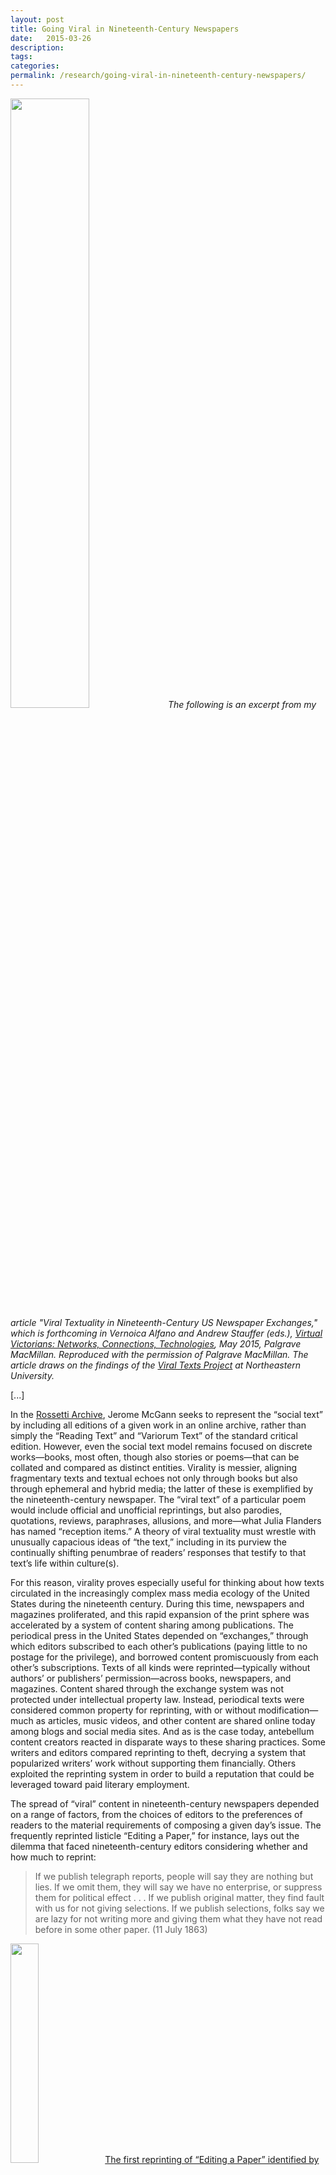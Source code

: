 ```yaml
---
layout: post
title: Going Viral in Nineteenth-Century Newspapers
date:   2015-03-26
description: 
tags: 
categories: 
permalink: /research/going-viral-in-nineteenth-century-newspapers/
---
```


<a href="http://www.amazon.com/gp/product/1137398205/ref=as_li_tl?ie=UTF8&amp;camp=1789&amp;creative=390957&amp;creativeASIN=1137398205&amp;linkCode=as2&amp;tag=ryacorsonlhom-20&amp;linkId=KUYAX3VQGMNBPPLA"><img class="alignleft" src="http://ecx.images-amazon.com/images/I/91dNDIAGTpL.jpg" alt="" width="50%" /></a><em>The following is an excerpt from my article "Viral Textuality in Nineteenth-Century US Newspaper Exchanges," which is forthcoming in Vernoica Alfano and Andrew Stauffer (eds.), <a href="http://www.palgrave.com/page/detail/virtual-victorians-veronica-alfano/?sf1=barcode&amp;st1=9781137398208"><em>Virtual Victorians: Networks, Connections, Technologies</em></a>, May 2015, Palgrave MacMillan. Reproduced with the permission of Palgrave MacMillan. The article draws on the findings of the <a href="http://viraltexts.org">Viral Texts Project</a> at Northeastern University.</em>

<p>[...]</p>
In the <a href="http://www.rossettiarchive.org">Rossetti Archive</a>, Jerome McGann seeks to represent the “social text” by including all editions of a given work in an online archive, rather than simply the “Reading Text” and “Variorum Text” of the standard critical edition. However, even the social text model remains focused on discrete works—books, most often, though also stories or poems—that can be collated and compared as distinct entities. Virality is messier, aligning fragmentary texts and textual echoes not only through books but also through ephemeral and hybrid media; the latter of these is exemplified by the nineteenth-century newspaper. The “viral text” of a particular poem would include official and unofficial reprintings, but also parodies, quotations, reviews, paraphrases, allusions, and more—what Julia Flanders has named “reception items.” A theory of viral textuality must wrestle with unusually capacious ideas of “the text,” including in its purview the continually shifting penumbrae of readers’ responses that testify to that text’s life within culture(s).

For this reason, virality proves especially useful for thinking about how texts circulated in the increasingly complex mass media ecology of the United States during the nineteenth century. During this time, newspapers and magazines proliferated, and this rapid expansion of the print sphere was accelerated by a system of content sharing among publications. The periodical press in the United States depended on “exchanges,” through which editors subscribed to each other’s publications (paying little to no postage for the privilege), and borrowed content promiscuously from each other’s subscriptions. Texts of all kinds were reprinted—typically without authors’ or publishers’ permission—across books, newspapers, and magazines. Content shared through the exchange system was not protected under intellectual property law. Instead, periodical texts were considered common property for reprinting, with or without modification—much as articles, music videos, and other content are shared online today among blogs and social media sites. And as is the case today, antebellum content creators reacted in disparate ways to these sharing practices. Some writers and editors compared reprinting to theft, decrying a system that popularized writers’ work without supporting them financially. Others exploited the reprinting system in order to build a reputation that could be leveraged toward paid literary employment.

The spread of “viral” content in nineteenth-century newspapers depended on a range of factors, from the choices of editors to the preferences of readers to the material requirements of composing a given day’s issue. The frequently reprinted listicle “Editing a Paper,” for instance, lays out the dilemma that faced nineteenth-century editors considering whether and how much to reprint:
<blockquote></a>If we publish telegraph reports, people will say they are nothing but lies.
If we omit them, they will say we have no enterprise, or suppress them for political effect . . .
If we publish original matter, they find fault with us for not giving selections.
If we publish selections, folks say we are lazy for not writing more and giving them what they have not read before in some other paper.
(11 July 1863)</blockquote>
<a href="http://chroniclingamerica.loc.gov/lccn/sn84027640/1863-07-11/ed-1/seq-1/print/image_600x600_from_3443%2C2810_to_4605%2C6602/"><img class="alignright" src="http://chroniclingamerica.loc.gov/lccn/sn84027640/1863-07-11/ed-1/seq-1/image_600x600_from_3443,2810_to_4605,6602.jpg" alt="" width="30%" /><a href="http://chroniclingamerica.loc.gov/lccn/sn84027640/1863-07-11/ed-1/seq-1/print/image_600x600_from_3443%2C2810_to_4605%2C6602/">The first reprinting of “Editing a Paper” identified by the Viral Texts project</a> appears in the <em>Big Blue Union</em> of Marysville, Kansas, but even here an editorial preface claims that the list has been “going the rounds of the papers. If we knew in what paper it first appeared,” the editor continues, “it would afford us pleasure to give the writer due credit.” This piece and its preface illustrate much about editors’ and, presumably, readers’ attitudes toward reprinting, and how those attitudes might line up with modern ideas of viral media.

Considering nineteenth-century newspaper snippets as “viral media” allows us to frame their spread in terms of <a href="http://kairos.technorhetoric.net/13.2/topoi/ridolfo_devoss/">“rhetorical velocity,” a term first developed by Jim Ridolfo and Dànielle Nicole DeVoss</a> to describe online composition practices in which writers take reuse and remixing as a given and compose with an eye toward facilitating such reinterpretive acts. Such writers take as their primary assumption that a piece will be recomposed by others—reprinted or otherwise remediated. Ridolfo and DeVoss propose that “when academics uphold distinctions between author and producer, we are left in an uncomplicated, often acontextual space that does not provide the tools we need to best negotiate the ways in which production and authorship become more slippery in digital spaces and within remix projects.” They argue, “The term rhetorical velocity means a conscious rhetorical concern for distance, travel, speed, and time, pertaining specifically to theorizing instances of strategic appropriation by a third party.” In other words, “rhetorical velocity” posits “the text” through multiple dimensions, charting its uses and movements—both social and geographic—alongside its evolving content. What’s more, a piece need not be consciously crafted for a wide audience to have rhetorical velocity; if it is compelling, concise, and easily modified, then it can go viral with or without its creator’s knowledge.

While Ridolfo and DeVoss refer specifically to composing practices online, the frame of rhetorical velocity offers insight into widely reprinted newspaper content during the nineteenth century. Nineteenth-century editors relied on the exchange system to provide engaging content, and they in turn composed (or solicited) original pieces with an eye toward their readers and those of the papers with which they exchanged. In <a href="http://chroniclingamerica.loc.gov/lccn/sn85033964/1866-01-05/ed-1/seq-2/">the first post–Civil War issue of the <em>Pulaski Citizen</em></a>, for instance, editor Luther W. McCord apologizes for the sorry state of “The News” in the paper because “we have no exchanges yet, from which to make up our news items. Our readers can readily appreciate,” the squib continues, “the impossibility of making an interesting paper without something to make it of.” McCord then assures readers that they “hope to have a full list of exchanges by next week and, per consequence, a more readable number of the <em>Citizen</em>” (January 5, 1866). This apology echoes a common notion among editors in the period: newspapers that aggregated content from exchanges were of higher and more consistent quality than newspapers written entirely by locals. In other words, McCord assumes that his primary job will be selecting and propagating writing from elsewhere—contributing to the rhetorical velocity of content written for a distributed network, not for individual newspapers.

We must therefore assume that newspaper editors and writers were concerned with the rhetorical velocity of what they published; a newspaper whose content was regularly reprinted in other newspapers would soon be added to more exchanges, as editors further down the line sought the source of the pieces they encountered in intermediary papers. This would, in turn, increase the popular newspaper’s circulation and subscription fees. Indeed, when considering nineteenth-century newspaper snippets, we might speak of “composing for recomposition” in a more technical way, using “composition” not only in its modern sense, as a near synonym for “writing,” but also as a printers’ term of art. As scholars such as <a href="http://www.amazon.com/gp/product/0199927693/ref=as_li_tl?ie=UTF8&amp;camp=1789&amp;creative=390957&amp;creativeASIN=0199927693&amp;linkCode=as2&amp;tag=ryacorsonlhom-20&amp;linkId=3ODRFFO6NJRVZEZ2">Ellen Gruber Garvey have shown</a>, texts were reprinted in newspapers to help editors compose entire daily or weekly newspapers with small staffs. “By yoking together scattered producers who shared labor and resources by sending their products to one another for free use,” the network of newspapers sustained the proliferation of its medium. In other words, reprinting existed in large part to meet the material needs of publication. Many of the changes introduced into texts as they circulated through the newspaper network—a line removed here, two lines added there—were motivated by these practical considerations, as a given newspaper’s compositors shaped exchange content to fill empty spaces on a nearly composed page. It seems reasonable to presume that as a newspaper’s compositors prepared their pages each day or week, they expected—perhaps even hoped—that other compositors in their exchange networks would later recompose their texts, extending the texts’ rhetorical velocity to reach distant audiences.
<p>[...]</p>

<em>To read the rest (along with fantastic work by other C19 scholars), preorder <a href="http://www.amazon.com/gp/product/1137398205/ref=as_li_tl?ie=UTF8&amp;camp=1789&amp;creative=390957&amp;creativeASIN=1137398205&amp;linkCode=as2&amp;tag=ryacorsonlhom-20&amp;linkId=KUYAX3VQGMNBPPLA">Virtual Victorians</a>.</em>